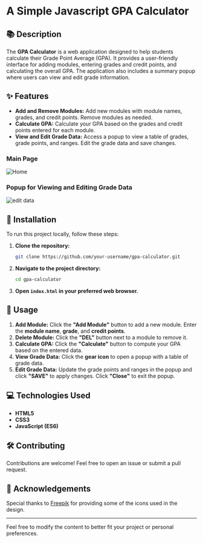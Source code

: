 # A Simple Javascript GPA Calculator

## 📚 Description

The **GPA Calculator** is a web application designed to help students calculate their Grade Point Average (GPA). It provides a user-friendly interface for adding modules, entering grades and credit points, and calculating the overall GPA. The application also includes a summary popup where users can view and edit grade information.

## ✨ Features

- **Add and Remove Modules:** Add new modules with module names, grades, and credit points. Remove modules as needed.
- **Calculate GPA:** Calculate your GPA based on the grades and credit points entered for each module.
- **View and Edit Grade Data:** Access a popup to view a table of grades, grade points, and ranges. Edit the grade data and save changes.

### Main Page

![Home](https://github.com/sadeeshasathsara/gpa-calculator/assets/81063100/60440fc9-36e9-46c4-8b9b-fbfb39ef1544)

### Popup for Viewing and Editing Grade Data

![edit data](https://github.com/sadeeshasathsara/gpa-calculator/assets/81063100/3bbe5f21-f02c-4ae1-8f75-f06d2d61df5f)


## 🚀 Installation

To run this project locally, follow these steps:

1. **Clone the repository:**

   ```bash
   git clone https://github.com/your-username/gpa-calculator.git
   ```

2. **Navigate to the project directory:**

   ```bash
   cd gpa-calculator
   ```

3. **Open `index.html` in your preferred web browser.**

## 🔧 Usage

1. **Add Module:** Click the **"Add Module"** button to add a new module. Enter the **module name**, **grade**, and **credit points**.
2. **Delete Module:** Click the **"DEL"** button next to a module to remove it.
3. **Calculate GPA:** Click the **"Calculate"** button to compute your GPA based on the entered data.
4. **View Grade Data:** Click the **gear icon** to open a popup with a table of grade data.
5. **Edit Grade Data:** Update the grade points and ranges in the popup and click **"SAVE"** to apply changes. Click **"Close"** to exit the popup.

## 💻 Technologies Used

- **HTML5**
- **CSS3**
- **JavaScript (ES6)**

## 🛠️ Contributing

Contributions are welcome! Feel free to open an issue or submit a pull request.

## 🤝 Acknowledgements

Special thanks to [Freepik](https://www.freepik.com/) for providing some of the icons used in the design.

-------------------------------------------------------------------------------------------------------------

Feel free to modify the content to better fit your project or personal preferences.
